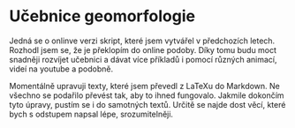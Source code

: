 # Učebnice geomorfologie
Jedná se o onlinve verzi skript, které jsem vytvářel v předchozích letech. Rozhodl jsem se, že je překlopím do online podoby. Díky tomu budu moct snadněji rozvíjet učebnici a dávat více příkladů i pomocí různých animací, videí na youtube a podobně. 

Momentálně upravuji texty, které jsem převedl z LaTeXu do Markdown. Ne všechno se podařilo převést tak, aby to ihned fungovalo. Jakmile dokončím tyto úpravy, pustím se i do samotných textů. Určitě se najde dost věcí, které bych s odstupem napsal lépe, srozumitelněji. 
